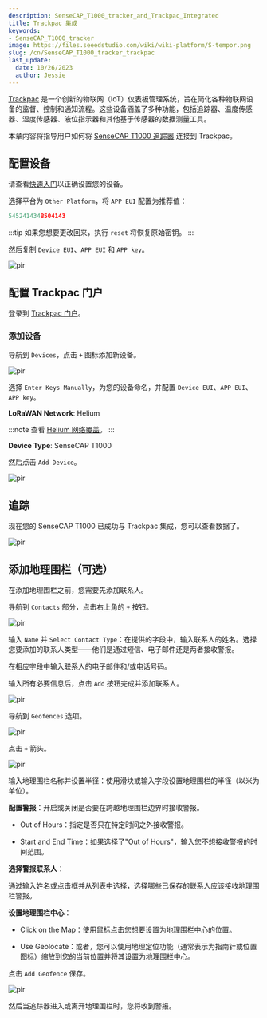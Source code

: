 ```yaml
---
description: SenseCAP_T1000_tracker_and_Trackpac_Integrated
title: Trackpac 集成
keywords:
- SenseCAP_T1000_tracker
image: https://files.seeedstudio.com/wiki/wiki-platform/S-tempor.png
slug: /cn/SenseCAP_T1000_tracker_trackpac
last_update:
  date: 10/26/2023
  author: Jessie
---
```


[Trackpac](https://trackpac.io/) 是一个创新的物联网（IoT）仪表板管理系统，旨在简化各种物联网设备的监督、控制和通知流程。这些设备涵盖了多种功能，包括追踪器、温度传感器、湿度传感器、液位指示器和其他基于传感器的数据测量工具。

本章内容将指导用户如何将 [SenseCAP T1000 追踪器](https://www.seeedstudio.com/SenseCAP-Card-Tracker-T1000-A-p-5697.html) 连接到 Trackpac。


## 配置设备

请查看[快速入门](https://wiki.seeedstudio.com/cn/Get_Started_with_SenseCAP_T1000_tracker/)以正确设置您的设备。

选择平台为 `Other Platform`，将 `APP EUI` 配置为推荐值：
```cpp 
545241434B504143
```

:::tip
如果您想要更改回来，执行 `reset` 将恢复原始密钥。
:::

然后复制 `Device EUI`、`APP EUI` 和 `APP key`。

<p style={{textAlign: 'center'}}><img src="https://files.seeedstudio.com/wiki/SenseCAP/Tracker/trackpac.png" alt="pir" width={300} height="auto" /></p>


## 配置 Trackpac 门户


登录到 [Trackpac 门户](https://v2.trackpac.io)。

### 添加设备

导航到 `Devices`，点击 `+` 图标添加新设备。


<p style={{textAlign: 'center'}}><img src="https://files.seeedstudio.com/wiki/SenseCAP/Tracker/add-device-trackpac.png" alt="pir" width={800} height="auto" /></p>

选择 `Enter Keys Manually`，为您的设备命名，并配置 `Device EUI`、`APP EUI`、`APP key`。

**LoRaWAN Network**: Helium

:::note
查看 [Helium 网络覆盖](https://explorer.helium.com/)。
:::

**Device Type**: SenseCAP T1000

然后点击 `Add Device`。

<p style={{textAlign: 'center'}}><img src="https://files.seeedstudio.com/wiki/SenseCAP/Tracker/add-trackpac.png" alt="pir" width={800} height="auto" /></p>


## 追踪

现在您的 SenseCAP T1000 已成功与 Trackpac 集成，您可以查看数据了。

<p style={{textAlign: 'center'}}><img src="https://files.seeedstudio.com/wiki/SenseCAP/Tracker/check-trackpac.png" alt="pir" width={800} height="auto" /></p>


## 添加地理围栏（可选）


在添加地理围栏之前，您需要先添加联系人。

导航到 `Contacts` 部分，点击右上角的 `+` 按钮。

<p style={{textAlign: 'center'}}><img src="https://files.seeedstudio.com/wiki/SenseCAP/Tracker/contact1.png" alt="pir" width={800} height="auto" /></p>

输入 `Name` 并 `Select Contact Type`：在提供的字段中，输入联系人的姓名。选择您要添加的联系人类型——他们是通过短信、电子邮件还是两者接收警报。

在相应字段中输入联系人的电子邮件和/或电话号码。

输入所有必要信息后，点击 `Add` 按钮完成并添加联系人。

<p style={{textAlign: 'center'}}><img src="https://files.seeedstudio.com/wiki/SenseCAP/Tracker/contact2.png" alt="pir" width={800} height="auto" /></p>

导航到 `Geofences` 选项。

<p style={{textAlign: 'center'}}><img src="https://files.seeedstudio.com/wiki/SenseCAP/Tracker/geofence1.png" alt="pir" width={800} height="auto" /></p>


点击 `+` 箭头。

<p style={{textAlign: 'center'}}><img src="https://files.seeedstudio.com/wiki/SenseCAP/Tracker/geofence2.png" alt="pir" width={800} height="auto" /></p>


输入地理围栏名称并设置半径：使用滑块或输入字段设置地理围栏的半径（以米为单位）。

**配置警报**：开启或关闭是否要在跨越地理围栏边界时接收警报。

* Out of Hours：指定是否只在特定时间之外接收警报。

* Start and End Time：如果选择了"Out of Hours"，输入您不想接收警报的时间范围。

**选择警报联系人**：

通过输入姓名或点击框并从列表中选择，选择哪些已保存的联系人应该接收地理围栏警报。

**设置地理围栏中心**：

* Click on the Map：使用鼠标点击您想要设置为地理围栏中心的位置。

* Use Geolocate：或者，您可以使用地理定位功能（通常表示为指南针或位置图标）缩放到您的当前位置并将其设置为地理围栏中心。

点击 `Add Geofence` 保存。
<p style={{textAlign: 'center'}}><img src="https://files.seeedstudio.com/wiki/SenseCAP/Tracker/geofence3.png" alt="pir" width={800} height="auto" /></p>


然后当追踪器进入或离开地理围栏时，您将收到警报。
